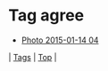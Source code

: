 <!--
title: Tag agree
date: 2020-06-28T15:26:58.426Z
tags:
-->
# Tag agree

 * [Photo 2015-01-14 04](108050084264.md)

| [Tags](tags.md) | [Top](index.md) |
